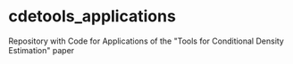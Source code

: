 # cdetools_applications
Repository with Code for Applications of the "Tools for Conditional Density Estimation" paper

